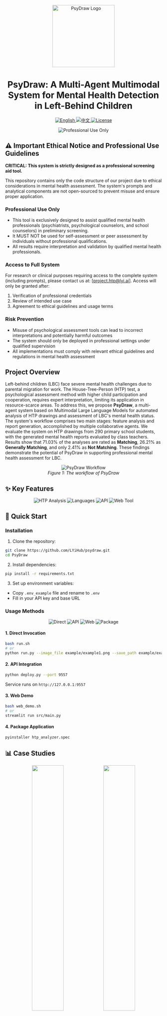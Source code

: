 <p align="center">
  <img src="assets/logo2.png" alt="PsyDraw Logo" width="200"/>
</p>

<h1 align="center">PsyDraw: A Multi-Agent Multimodal System for Mental Health Detection in Left-Behind Children</h1>

<p align="center">
  <a href="README.md">
    <img src="https://img.shields.io/badge/Language-English-blue?style=for-the-badge" alt="English">
  </a>
  <a href="README_CN.md">
    <img src="https://img.shields.io/badge/语言-中文-blue?style=for-the-badge" alt="中文">
  </a>
  <a href="LICENSE">
    <img src="https://img.shields.io/badge/License-GPL%203.0-green?style=for-the-badge" alt="License">
  </a>
</p>

<p align="center">
  <img src="https://img.shields.io/badge/⚠️%20Professional%20Use%20Only-FF0000?style=for-the-badge" alt="Professional Use Only">
</p>

## ⚠️ Important Ethical Notice and Professional Use Guidelines

**CRITICAL: This system is strictly designed as a professional screening aid tool.**

This repository contains only the code structure of our project due to ethical considerations in mental health assessment. The system's prompts and analytical components are not open-sourced to prevent misuse and ensure proper application.

### Professional Use Only
- This tool is exclusively designed to assist qualified mental health professionals (psychiatrists, psychological counselors, and school counselors) in preliminary screening.
- It MUST NOT be used for self-assessment or peer assessment by individuals without professional qualifications.
- All results require interpretation and validation by qualified mental health professionals.

### Access to Full System
For research or clinical purposes requiring access to the complete system (including prompts), please contact us at: [project.htp@lyi.ai]. Access will only be granted after:
1. Verification of professional credentials
2. Review of intended use case
3. Agreement to ethical guidelines and usage terms

### Risk Prevention
- Misuse of psychological assessment tools can lead to incorrect interpretations and potentially harmful outcomes
- The system should only be deployed in professional settings under qualified supervision
- All implementations must comply with relevant ethical guidelines and regulations in mental health assessment

## Project Overview
Left-behind children (LBC) face severe mental health challenges due to parental migration for work. The House-Tree-Person (HTP) test, a psychological assessment method with higher child participation and cooperation, requires expert interpretation, limiting its application in resource-scarce areas. To address this, we propose **PsyDraw**, a multi-agent system based on Multimodal Large Language Models for automated analysis of HTP drawings and assessment of LBC's mental health status. The system's workflow comprises two main stages: feature analysis and report generation, accomplished by multiple collaborative agents. We evaluate the system on HTP drawings from 290 primary school students, with the generated mental health reports evaluated by class teachers. Results show that 71.03\% of the analyses are rated as **Matching**, 26.21\% as **Generally Matching**, and only 2.41\% as **Not Matching**. These findings demonstrate the potential of PsyDraw in supporting professional mental health assessment for LBC.

<p align="center">
  <img src="assets/workflow.png" alt="PsyDraw Workflow"/>
  <br>
  <em>Figure 1: The workflow of PsyDraw</em>
</p>

## ✨ Key Features

<p align="center">
  <img src="https://img.shields.io/badge/HTP%20Analysis-Professional%20Grade-blue?style=for-the-badge" alt="HTP Analysis">
  <img src="https://img.shields.io/badge/Languages-EN%20%7C%20中文-blue?style=for-the-badge" alt="Languages">
  <img src="https://img.shields.io/badge/API-Professional%20Healthcare-blue?style=for-the-badge" alt="API">
  <img src="https://img.shields.io/badge/Web%20Tool-Supervised%20Assessment-blue?style=for-the-badge" alt="Web Tool">
</p>

## 🚀 Quick Start

### Installation

1. Clone the repository:
```bash
git clone https://github.com/LYiHub/psydraw.git
cd PsyDraw
```

2. Install dependencies:
```bash
pip install -r requirements.txt
```

3. Set up environment variables:
- Copy `.env_example` file and rename to `.env`
- Fill in your API key and base URL

### Usage Methods

<p align="center">
  <img src="https://img.shields.io/badge/1-Direct%20Invocation-orange?style=for-the-badge" alt="Direct">
  <img src="https://img.shields.io/badge/2-API%20Integration-orange?style=for-the-badge" alt="API">
  <img src="https://img.shields.io/badge/3-Web%20Demo-orange?style=for-the-badge" alt="Web">
  <img src="https://img.shields.io/badge/4-Package%20App-orange?style=for-the-badge" alt="Package">
</p>

#### 1. Direct Invocation
```bash
bash run.sh
# or
python run.py --image_file example/example1.png --save_path example/example1_result.json --language en
```

#### 2. API Integration
```bash
python deploy.py --port 9557
```
Service runs on `http://127.0.0.1:9557`

#### 3. Web Demo
```bash
bash web_demo.sh
# or
streamlit run src/main.py
```

#### 4. Package Application
```bash
pyinstaller htp_analyzer.spec
```

## 📊 Case Studies
<p align="center">
  <img src="assets/case_study1.png" width="45%" />
  <img src="assets/case_study2.png" width="45%" /> 
</p>

## ⚖️ License

This project is licensed under the GPL-3.0 License. See the [LICENSE](LICENSE) file for details.

## ⚠️ Disclaimer

PsyDraw is strictly a professional screening aid tool. It must not be used as a standalone diagnostic tool or a substitute for professional medical evaluation. The system is designed to support, not replace, the expertise of qualified mental health professionals. Any implementation or use of this system must be under professional supervision.
